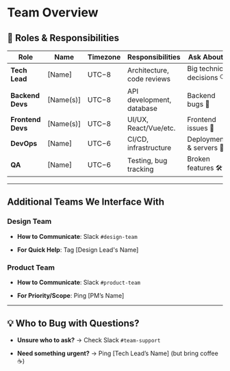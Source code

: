 <!--  
📝 Usage:  
- Replace any {{placeholders}} with your own content
- Update links and remove unnecessary sections
- Customize as needed 

Happy documenting! 🚀  
-->

# Team Overview
## 👥 Roles & Responsibilities
| **Role**             | **Name**    | **Timezone** | **Responsibilities**         | **Ask About...**                          |
|----------------------|-------------|-------------|-----------------------------|-------------------------------------------|
| **Tech Lead**        | [Name]      | UTC−8       | Architecture, code reviews  | Big technical decisions 🔍                |
| **Backend Devs**     | [Name(s)]   | UTC−8       | API development, database   | Backend bugs 🐞                           |
| **Frontend Devs**    | [Name(s)]   | UTC−8       | UI/UX, React/Vue/etc.       | Frontend issues 🎨                        |
| **DevOps**           | [Name]      | UTC−6       | CI/CD, infrastructure       | Deployments & servers 🚀                  |
| **QA**               | [Name]      | UTC−6       | Testing, bug tracking       | Broken features 🛠                        |

***

## Additional Teams We Interface With

### **Design Team**

* **How to Communicate**: Slack `#design-team`

* **For Quick Help**: Tag \[Design Lead's Name]

### **Product Team**

* **How to Communicate**: Slack `#product-team`

* **For Priority/Scope**: Ping \[PM’s Name]

***

## 💡 Who to Bug with Questions?

* **Unsure who to ask?** → Check Slack `#team-support`

* **Need something urgent?** → Ping \[Tech Lead’s Name] (but bring coffee ☕)
